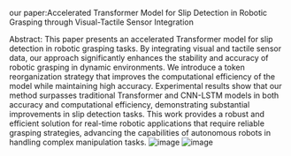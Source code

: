 our paper:Accelerated Transformer Model for Slip Detection in Robotic Grasping through Visual-Tactile Sensor Integration

Abstract:
This paper presents an accelerated Transformer model for slip detection in robotic grasping tasks. By integrating visual and tactile sensor data, our approach significantly enhances the stability and accuracy of robotic grasping in dynamic environments. We introduce a token reorganization strategy that improves the computational efficiency of the model while maintaining high accuracy. Experimental results show that our method surpasses traditional Transformer and CNN-LSTM models in both accuracy and computational efficiency, demonstrating substantial improvements in slip detection tasks. This work provides a robust and efficient solution for real-time robotic applications that require reliable grasping strategies, advancing the capabilities of autonomous robots in handling complex manipulation tasks.
![image](https://github.com/Bugs-Bunny01/VTF-SLIP-TranSFormer/blob/main/V-T-fusion.png)
![image](https://github.com/Bugs-Bunny01/VTF-SLIP-TranSFormer/blob/main/token-visual.png)
